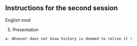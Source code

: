 ## Instructions for the second session
English mod

5. Presentation

```
a- Whoever does not know history is doomed to relive it !
```
